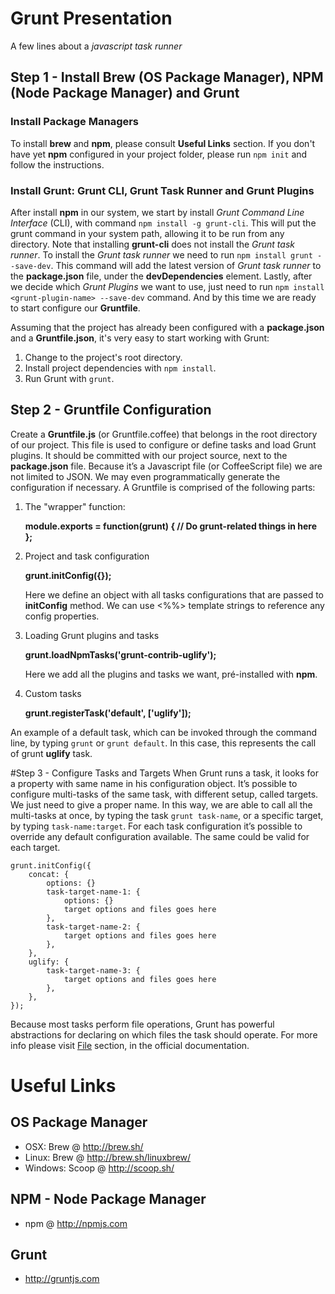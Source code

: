 # Grunt Presentation
A few lines about a _javascript task runner_

## Step 1 - Install **Brew** (OS Package Manager), **NPM** (Node Package Manager) and **Grunt**
### Install Package Managers
To install **brew** and **npm**, please consult **Useful Links** section.
If you don't have yet **npm** configured in your project folder, please run `npm init` and follow the instructions.

### Install Grunt: Grunt CLI, Grunt Task Runner and Grunt Plugins
After install **npm** in our system, we start by install _Grunt Command Line Interface_ (CLI), with command `npm install -g grunt-cli`. This will put the grunt command in your system path, allowing it to be run from any directory. 
Note that installing **grunt-cli** does not install the _Grunt task runner_. To install the _Grunt task runner_ we need to run `npm install grunt --save-dev`. This command will add the latest version of _Grunt task runner_ to the **package.json** file, under the **devDependencies** element.
Lastly, after we decide which _Grunt Plugins_ we want to use, just need to run `npm install <grunt-plugin-name> --save-dev` command.
And by this time we are ready to start configure our **Gruntfile**.

Assuming that the project has already been configured with a **package.json** and a **Gruntfile.json**, it's very easy to start working with Grunt:
1. Change to the project's root directory.
2. Install project dependencies with `npm install`.
3. Run Grunt with `grunt`.

## Step 2 - Gruntfile Configuration
Create a **Gruntfile.js** (or Gruntfile.coffee) that belongs in the root directory of our project. This file is used to configure or define tasks and load Grunt plugins. It should be committed with our project source, next to the **package.json** file.
Because it’s a Javascript file (or CoffeeScript file) we are not limited to JSON. We may even programmatically generate the configuration if necessary.
A Gruntfile is comprised of the following parts:
1. The "wrapper" function:

    **module.exports = function(grunt) {
      // Do grunt-related things in here
    };**
2. Project and task configuration

    **grunt.initConfig({});**
    
    Here we define an object with all tasks configurations that are passed to **initConfig** method. We can use <%%> template strings to reference any config properties.
3. Loading Grunt plugins and tasks

    **grunt.loadNpmTasks('grunt-contrib-uglify');**
    
    Here we add all the plugins and tasks we want, pré-installed with **npm**.
4. Custom tasks

    **grunt.registerTask('default', ['uglify']);**
    
An example of a default task, which can be invoked through the command line, by typing `grunt` or `grunt default`. In this case, this represents the call of grunt **uglify** task.

#Step 3 - Configure Tasks and Targets
When Grunt runs a task, it looks for a property with same name in his configuration object. It’s possible to configure multi-tasks of the same task, with different setup, called targets. We just need to give a proper name. In this way, we are able to call all the multi-tasks at once, by typing the task `grunt task-name`, or a specific target, by typing `task-name:target`.
For each task configuration it’s possible to override any default configuration available. The same could be valid for each target.

    grunt.initConfig({
        concat: {
            options: {}
            task-target-name-1: {
                options: {}
                target options and files goes here
            },
            task-target-name-2: {
				target options and files goes here
            },
        },
        uglify: {
            task-target-name-3: {
                target options and files goes here
            },
        },
    });

Because most tasks perform file operations, Grunt has powerful abstractions for declaring on which files the task should operate. For more info please visit [File](http://gruntjs.com/configuring-tasks#files) section, in the official documentation.

# Useful Links
## OS Package Manager
- OSX: Brew @ http://brew.sh/
- Linux: Brew @ http://brew.sh/linuxbrew/
- Windows: Scoop @ http://scoop.sh/

## NPM - Node Package Manager
- npm @ http://npmjs.com

## Grunt
- http://gruntjs.com


